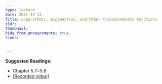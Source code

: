 ```yaml
---
type: lecture
date: 2021-12-13
title: Logarithmic, Exponential, and Other Transcendental Functions
tldr: 
thumbnail: 
hide_from_announcments: true
links: 


---
```

**Suggested Readings:**
- Chapter 5.7~5.8
- [[Recorded video]](https://www.youtube.com/watch?v=5hVBXRLPU5A)

